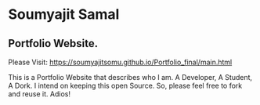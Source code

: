 # Soumyajit Samal
## Portfolio Website.
Please Visit: https://soumyajitsomu.github.io/Portfolio_final/main.html

This is a Portfolio Website that describes who I am. A Developer, A Student, A Dork.
I intend on keeping this open Source. So, please feel free to fork and reuse it. 
Adios!

